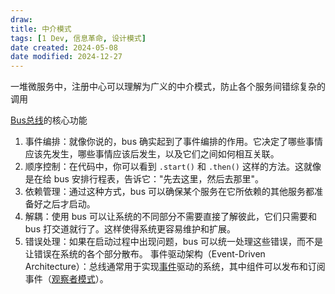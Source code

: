 ```yaml
---
draw:
title: 中介模式
tags: [1 Dev, 信息革命, 设计模式]
date created: 2024-05-08
date modified: 2024-12-27
---
```


一堆微服务中，注册中心可以理解为广义的中介模式，防止各个服务间错综复杂的调用

<!-- more -->

[Bus总线](Bus总线.md)的核心功能

1. 事件编排：就像你说的，bus 确实起到了事件编排的作用。它决定了哪些事情应该先发生，哪些事情应该后发生，以及它们之间如何相互关联。
2. 顺序控制：在代码中，你可以看到 `.start()` 和 `.then()` 这样的方法。这就像是在给 bus 安排行程表，告诉它："先去这里，然后去那里"。
3. 依赖管理：通过这种方式，bus 可以确保某个服务在它所依赖的其他服务都准备好之后才启动。
4. 解耦：使用 bus 可以让系统的不同部分不需要直接了解彼此，它们只需要和 bus 打交道就行了。这样使得系统更容易维护和扩展。
5. 错误处理：如果在启动过程中出现问题，bus 可以统一处理这些错误，而不是让错误在系统的各个部分散布。
事件驱动架构（Event-Driven Architecture）：总线通常用于实现[事件](事件.md)驱动的系统，其中组件可以发布和订阅事件（[观察者模式](观察者模式.md)）。
